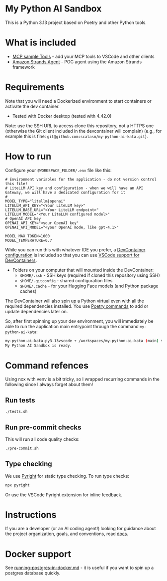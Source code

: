 # My Python AI Sandbox

This is a Python 3.13 project based on Poetry and other Python tools.

# What is included

- [MCP sample Tools](./docs/mcp.md) - add your MCP tools to VSCode and other clients
- [Amazon Strands Agent](./docs/using-strands-agents.md) - POC agent using the Amazon Strands framework

# Requirements

Note that you will need a Dockerized environment to start containers or activate the dev container.

- Tested with Docker desktop (tested with 4.42.0)

Note: use the SSH URL to access clone this repository, not a HTTPS one (otherwise the Git client included in the devcontainer will complain) (e.g., for example this is fine: `git@github.com:scalasm/my-python-ai-kata.git`).

# How to run

Configure your `$WORKSPACE_FOLDER/.env` file like this:
```shell
# Environment variables for the application - do not version control this file!
# LiteLLM API key and configuration - when we will have an API Gateway, we will have a dedicated configuration for it
# 
MODEL_TYPE="litellm|openai"
LITELLM_API_KEY="<Your LiteLLM key>"
LITELLM_BASE_URL="<Your LiteLLM endpoint>"
LITELLM_MODEL="<Your LiteLLM configured model>"
# OpenAI API key
OPENAI_API_KEY="<your OpenAI key"
OPENAI_API_MODEL="<your OpenAI mode, like gpt-4.1>"

MODEL_MAX_TOKEN=1000
MODEL_TEMPERATURE=0.7
```


While you can run this with whatever IDE you prefer, a [DevContainer configuration](https://hub.docker.com/r/microsoft/devcontainers-python) is included so that you can use [VSCode support for DevContainers](https://code.visualstudio.com/docs/devcontainers/containers).

- Folders on your computer that will mounted inside the DevContainer:
  - `$HOME/.ssh` - SSH keys (required if cloned this repository using SSH)
  - `$HOME/.gitconfig` - shared configuration files
  - `$HOME/.cache` - for your Hugging Face models (and Python package caches)

The DevContainer will also spin up a Python virtual even with all the required dependencies installed. You use [Poetry commands](https://python-poetry.org/docs/cli/) to add or update dependencies later on.

So, after first spinning up your dev environment, you will immediately be able to run the application main entrypoint through the command `my-python-ai-kata`:

```bash
my-python-ai-kata-py3.13vscode ➜ /workspaces/my-python-ai-kata (main) $ clai
My Python AI Sandbox is ready.
```

# Command refences

Using nox with venv is a bit tricky, so I wrapped recurring commands in the following since I always forget about them!

## Run tests

```bash
./tests.sh
```

## Run pre-commit checks

This will run all code quality checks:

```bash
./pre-commit.sh
```

## Type checking

We use [Pyright](https://github.com/microsoft/pyright) for static type checking. To run type checks:

```bash
npx pyright
```

Or use the VSCode Pyright extension for inline feedback.

# Instructions

If you are a developer (or an AI coding agent!) looking for guidance about the project organization, goals, and conventions, read [docs](./docs/instructions.md).

# Docker support

See [running-postgres-in-docker.md](./docs/running-postgres-in-docker.md) - it is useful if you want to spin up a postgres database quickly.
